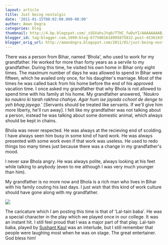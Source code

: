 ```yaml
---
layout: article
title: Just being nostalgic
date: '2011-01-15T08:02:00.000-08:00'
author: Aman Dogra
categories: blog
thumbnail: http://4.bp.blogspot.com/_s5GVahsJtq0/TTHC_fwDuYI/AAAAAAAABJU/DPCFzQgnrVo/s72-c/laltern+Baba.png
blogger_id: tag:blogger.com,1999:blog-6775081618995875832.post-4536193958245604724
blogger_orig_url: http://amandogra.blogspot.com/2011/01/just-being-nostalgic.html
---
```


There was a person from Bihar, named 'Bhola', who used to work for my
grandfather. He worked for more than forty years as a servile to my
grandfather. During this time, he visited his own home in Bihar only
eight times. The maximum number of days he was allowed to spend in Bihar
were fifteen, which he availed only once, for his daughter's marriage.<!--more-->
Most of the times he was called back from his home before the end of his
approved vacation time. I once asked my grandfather that why Bhola is
not allowed to spend time with his family at his home. My grandfather
answered, '*Naukro ko naukro ki tarah rakhna chahiye. Agar hum ise
jayada cchoot de denge to yeh bhag jayega.*' \[Servants should be
treated like servants. If we'll give him more liberty, he'll run away\]. I felt like
my grandfather was not talking about a person, instead he was talking
about some domestic animal, which always should be kept in chains.

Bhola was never respected. He was always at the recieving end of
scolding. I have always seen him busy in some kind of hard work. He was
always presented with some work even if that work was useless. He used
to redo things too many times just because there was a change in my
grandfather's mood.

I never saw Bhola angry. He was always polite, always looking at his
feet while talking to anybody (even to me although I was very much
younger than him).

My grandfather is no more now and Bhola is a rich man who lives in Bihar
with his family couting his last days. I just wish that this kind of
work culture should have gone along with my grandfather. 

![](http://4.bp.blogspot.com/_s5GVahsJtq0/TTHC_fwDuYI/AAAAAAAABJU/DPCFzQgnrVo/s1600/laltern+Baba.png)

The caricature which I am posting this time is that of 'Lal-tain baba'.
He was a special character in the play which we played once in our
college. It was an instant hit. I still feel proud that I was a major
part of that play. Lal-tain baba, played by [Sushant
Kaul](http://www.blogger.com/profile/13999128732009276214) was an
interlude, but I still remember that people were laughing most when he
was on stage. The great entertainer. God bless him! 
